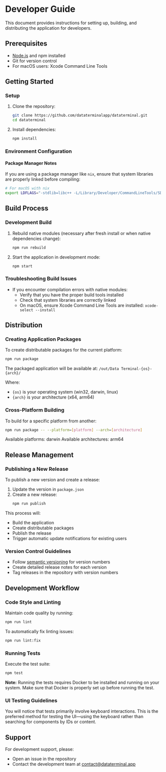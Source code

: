 # Developer Guide

This document provides instructions for setting up, building, and distributing the application for developers.

## Prerequisites

- [Node.js](https://nodejs.org/) and npm installed
- Git for version control
- For macOS users: Xcode Command Line Tools

## Getting Started

### Setup

1. Clone the repository:

   ```sh
   git clone https://github.com/dataterminalapp/dataterminal.git
   cd dataterminal
   ```

2. Install dependencies:
   ```sh
   npm install
   ```

### Environment Configuration

#### Package Manager Notes

If you are using a package manager like `nix`, ensure that system libraries are properly linked before compiling:

```sh
# For macOS with nix
export LDFLAGS="-stdlib=libc++ -L/Library/Developer/CommandLineTools/SDKs/MacOSX.sdk/usr/lib"
```

## Build Process

### Development Build

1. Rebuild native modules (necessary after fresh install or when native dependencies change):

   ```sh
   npm run rebuild
   ```

2. Start the application in development mode:
   ```sh
   npm start
   ```

### Troubleshooting Build Issues

- If you encounter compilation errors with native modules:
  - Verify that you have the proper build tools installed
  - Check that system libraries are correctly linked
  - On macOS, ensure Xcode Command Line Tools are installed: `xcode-select --install`

## Distribution

### Creating Application Packages

To create distributable packages for the current platform:

```sh
npm run package
```

The packaged application will be available at:
`/out/Data Terminal-{os}-{arch}/`

Where:

- `{os}` is your operating system (win32, darwin, linux)
- `{arch}` is your architecture (x64, arm64)

### Cross-Platform Building

To build for a specific platform from another:

```sh
npm run package -- --platform=[platform] --arch=[architecture]
```

Available platforms: darwin
Available architectures: arm64

## Release Management

### Publishing a New Release

To publish a new version and create a release:

1. Update the version in `package.json`
2. Create a new release:
   ```sh
   npm run publish
   ```

This process will:

- Build the application
- Create distributable packages
- Publish the release
- Trigger automatic update notifications for existing users

### Version Control Guidelines

- Follow [semantic versioning](https://semver.org/) for version numbers
- Create detailed release notes for each version
- Tag releases in the repository with version numbers

## Development Workflow

### Code Style and Linting

Maintain code quality by running:

```sh
npm run lint
```

To automatically fix linting issues:

```sh
npm run lint:fix
```

### Running Tests

Execute the test suite:

```sh
npm test
```

**Note:** Running the tests requires Docker to be installed and running on your system. Make sure that Docker is properly set up before running the test.

### UI Testing Guidelines

You will notice that tests primarily involve keyboard interactions. This is the preferred method for testing the UI—using the keyboard rather than searching for components by IDs or content.

## Support

For development support, please:

- Open an issue in the repository
- Contact the development team at contact@dataterminal.app
